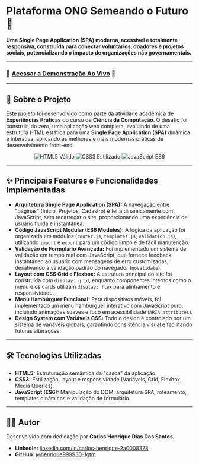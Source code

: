 # Plataforma ONG Semeando o Futuro 🌱

**Uma Single Page Application (SPA) moderna, acessível e totalmente responsiva, construída para conectar voluntários, doadores e projetos sociais, potencializando o impacto de organizações não governamentais.**

---

### 🚀 [Acessar a Demonstração Ao Vivo](https://henrique999930-lgtm.github.io/projeto-ong/) 🚀

---

## 🎯 Sobre o Projeto

Este projeto foi desenvolvido como parte da atividade acadêmica de **Experiências Práticas** do curso de **Ciência da Computação**. O desafio foi construir, do zero, uma aplicação web completa, evoluindo de uma estrutura HTML estática para uma **Single Page Application (SPA)** dinâmica e interativa, aplicando as melhores e mais modernas práticas de desenvolvimento front-end.

<p align="center">
  <img src="https://img.shields.io/badge/W3C-HTML5%20VALID-orange?style=for-the-badge&logo=w3c" alt="HTML5 Válido">
  <img src="https://img.shields.io/badge/CSS3-Modern%20Styling-blue?style=for-the-badge&logo=css3" alt="CSS3 Estilizado">
  <img src="https://img.shields.io/badge/JavaScript-SPA%20Architecture-yellow?style=for-the-badge&logo=javascript" alt="JavaScript ES6">
</p>

---

## ✨ Principais Features e Funcionalidades Implementadas

* **Arquitetura Single Page Application (SPA):** A navegação entre "páginas" (Início, Projetos, Cadastro) é feita dinamicamente com JavaScript, sem recarregar o site, proporcionando uma experiência de usuário fluida e instantânea.
* **Código JavaScript Modular (ES6 Modules):** A lógica da aplicação foi organizada em módulos (`router.js`, `templates.js`, `validation.js`), utilizando `import` e `export` para um código limpo e de fácil manutenção.
* **Validação de Formulário Avançada:** Foi implementado um sistema de validação em tempo real com JavaScript, que fornece feedback instantâneo ao usuário com mensagens de erro customizadas, desativando a validação padrão do navegador (`novalidate`).
* **Layout com CSS Grid e Flexbox:** A estrutura principal do site foi construída com `display: grid`, enquanto componentes internos como o menu e os cards utilizam `display: flex` para alinhamento e responsividade.
* **Menu Hambúrguer Funcional:** Para dispositivos móveis, foi implementado um menu hambúrguer interativo com JavaScript puro, incluindo animações suaves e foco em acessibilidade (`ARIA attributes`).
* **Design System com Variáveis CSS:** Todo o design é controlado por um sistema de variáveis globais, garantindo consistência visual e facilitando futuras alterações.

---

## 🛠️ Tecnologias Utilizadas

* **HTML5:** Estruturação semântica da "casca" da aplicação.
* **CSS3:** Estilização, layout e responsividade (Variáveis, Grid, Flexbox, Media Queries).
* **JavaScript (ES6):** Manipulação do DOM, arquitetura SPA, roteamento, templates dinâmicos e validação de formulário.

---

## 👨‍💻 Autor

Desenvolvido com dedicação por **Carlos Henrique Dias Dos Santos**.

* **LinkedIn:** [linkedin.com/in/carlos-henrique-2a0008378](https://linkedin.com/in/carlos-henrique-2a0008378)
* **GitHub:** [@henrique999930-1gtm](https://github.com/henrique999930-1gtm)
